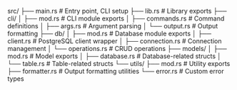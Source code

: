src/
├── main.rs              # Entry point, CLI setup
├── lib.rs               # Library exports
├── cli/
│   ├── mod.rs           # CLI module exports
│   ├── commands.rs      # Command definitions
│   ├── args.rs          # Argument parsing
│   └── output.rs        # Output formatting
├── db/
│   ├── mod.rs           # Database module exports
│   ├── client.rs        # PostgreSQL client wrapper
│   ├── connection.rs    # Connection management
│   └── operations.rs    # CRUD operations
├── models/
│   ├── mod.rs           # Model exports
│   ├── database.rs      # Database-related structs
│   └── table.rs         # Table-related structs
└── utils/
    ├── mod.rs           # Utility exports
    ├── formatter.rs     # Output formatting utilities
    └── error.rs         # Custom error types
